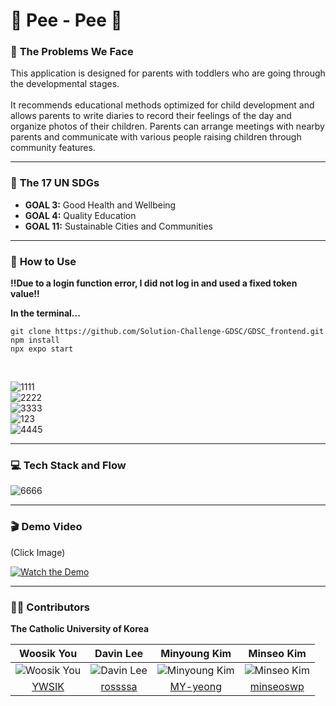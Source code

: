 # 🐥 **Pee - Pee** 🐥

### 🙌 **The Problems We Face**
This application is designed for parents with toddlers who are going through the developmental stages. <br>
<br>
It recommends educational methods optimized for child development and allows parents to write diaries to record their feelings of the day and organize photos of their children. Parents can arrange meetings with nearby parents and communicate with various people raising children through community features.

---

### 💙 **The 17 UN SDGs**

- **GOAL 3:** Good Health and Wellbeing
- **GOAL 4:** Quality Education
- **GOAL 11:** Sustainable Cities and Communities

---

### 🤛 **How to Use**
**!!Due to a login function error, I did not log in and used a fixed token value!!** <br>

**In the terminal...** <br>

```
git clone https://github.com/Solution-Challenge-GDSC/GDSC_frontend.git
npm install
npx expo start
```
<br>

![1111](https://github.com/Solution-Challenge-GDSC/GDSC_backend/assets/65442256/76ad223e-7acb-4894-bb26-6d60f7bb2f93) <br>
![2222](https://github.com/Solution-Challenge-GDSC/GDSC_backend/assets/65442256/99d99717-d8b9-403f-8453-e7a3da61ab32) <br>
![3333](https://github.com/Solution-Challenge-GDSC/GDSC_backend/assets/65442256/5155a9b9-6022-4431-8f10-110e394830bd) <br>
![123](https://github.com/Solution-Challenge-GDSC/GDSC_backend/assets/65442256/5760131a-8620-4a41-9810-d823115fd772) <br>
![4445](https://github.com/Solution-Challenge-GDSC/GDSC_backend/assets/65442256/5afe04a7-162b-489b-a1b2-c925847b19ea) 

---

### 💻 **Tech Stack and Flow**

![6666](https://github.com/Solution-Challenge-GDSC/GDSC_backend/assets/65442256/123a0e04-c502-425f-a91e-555596924d32)

---



### 🎬 **Demo Video**
(Click Image) <br>

[![Watch the Demo](https://github.com/Solution-Challenge-GDSC/GDSC_backend/assets/65442256/b8a13dec-9641-439f-9538-853e3410c7ac)](https://www.youtube.com/watch?v=RAI2KMHGifU)

---

### 👨‍💻 **Contributors**

**The Catholic University of Korea**

| **Woosik You** | **Davin Lee** | **Minyoung Kim** | **Minseo Kim** |
|:--------------:|:--------------:|:----------------:|:--------------:|
| ![Woosik You](https://avatars.githubusercontent.com/YWSIK) | ![Davin Lee](https://avatars.githubusercontent.com/rossssa) | ![Minyoung Kim](https://avatars.githubusercontent.com/MY-yeong) | ![Minseo Kim](https://avatars.githubusercontent.com/minseoswp) |
| [YWSIK](https://github.com/YWSIK) | [rossssa](https://github.com/rossssa) | [MY-yeong](https://github.com/MY-yeong) | [minseoswp](https://github.com/minseoswp) |
